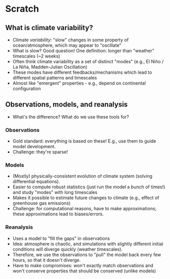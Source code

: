 # Scratch

## What is climate variability?
- Climate *variability*: "slow" changes in some property of ocean/atmosphere, which may appear to "oscillate"
- What is slow? Good question! One definition: longer than "weather" timescales (~2 weeks)
- Often think climate variability as a set of distinct "modes" (e.g., El Niño / La Niña, Madden-Julian Oscillation)
- These modes have different feedbacks/mechanisms which lead to different spatial patterns and timescales
- Almost like "emergent" properties - e.g., depend on continental configuration

## Observations, models, and reanalysis
- What's the difference? What do we use these tools for?

### Observations
- Gold standard: everything is based on these! E.g., use them to guide model development.
- Challenge: they're sparse!

### Models 
- (Mostly) physically-consistent evolution of climate system (solving differential equations).
- Easier to compute robust statistics (just run the model a bunch of times!) and study "modes" with long timescales
- Makes it possible to estimate future changes to climate (e.g., effect of greenhouse gas emissions)
- Challenge: for computational reasons, have to make approximations; these approximations lead to biases/errors.

### Reanalysis
- Uses a model to "fill the gaps" in observations
- Idea: atmosphere is chaotic, and simulations with slightly different initial conditions will diverge quickly (weather timescales).
- Therefore, we use the observations to "pull" the model back every few hours, so that it doesn't diverge.
- Have to make compromises: won't exactly match observations and won't conserve properties that should be conserved (unlike models)


